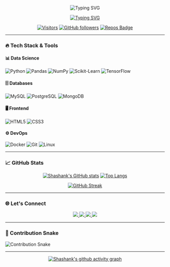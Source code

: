 <p align="center">
  <img src="https://readme-typing-svg.demolab.com?font=Fira+Code&size=30&duration=3000&pause=1000&color=58A6FF&center=true&vCenter=true&width=435&lines=Hi+%F0%9F%91%8B%2C+I'm+Shashank+Chhoker;Data+Science+%7C+Machine+Learning;Turning+Data+into+Decisions" alt="Typing SVG" />
</p>

<p align="center">
  <a href="https://git.io/typing-svg"><img src="https://readme-typing-svg.demolab.com?font=Fira+Code&pause=1000&color=58A6FF&center=true&vCenter=true&width=435&lines=Data+Scientist+%26+Analyst;From+India+%F0%9F%87%AE%F0%9F%87%B3;Open+Source+Contributor" alt="Typing SVG" /></a>
</p>

<div align="center">
  
[![Visitors](https://visitor-badge.laobi.icu/badge?page_id=shashank975.shashank975)](https://github.com/shashank975)
[![GitHub followers](https://img.shields.io/github/followers/shashank975.svg?style=social&label=Follow)](https://github.com/shashank975)
[![Repos Badge](https://badges.pufler.dev/repos/shashank975)](https://badges.pufler.dev)

</div>

---

### 🔥 Tech Stack & Tools

#### 📊 Data Science
![Python](https://img.shields.io/badge/-Python-3776AB?style=flat-square&logo=python&logoColor=white)
![Pandas](https://img.shields.io/badge/-Pandas-150458?style=flat-square&logo=pandas)
![NumPy](https://img.shields.io/badge/-NumPy-013243?style=flat-square&logo=numpy)
![Scikit-Learn](https://img.shields.io/badge/-Scikit--Learn-F7931E?style=flat-square&logo=scikit-learn)
![TensorFlow](https://img.shields.io/badge/-TensorFlow-FF6F00?style=flat-square&logo=tensorflow)

#### 🗄️ Databases
![MySQL](https://img.shields.io/badge/-MySQL-4479A1?style=flat-square&logo=mysql&logoColor=white)
![PostgreSQL](https://img.shields.io/badge/-PostgreSQL-336791?style=flat-square&logo=postgresql)
![MongoDB](https://img.shields.io/badge/-MongoDB-47A248?style=flat-square&logo=mongodb&logoColor=white)

#### 🖥️ Frontend
![HTML5](https://img.shields.io/badge/-HTML5-E34F26?style=flat-square&logo=html5&logoColor=white)
![CSS3](https://img.shields.io/badge/-CSS3-1572B6?style=flat-square&logo=css3)

#### ⚙️ DevOps
![Docker](https://img.shields.io/badge/-Docker-2496ED?style=flat-square&logo=docker&logoColor=white)
![Git](https://img.shields.io/badge/-Git-F05032?style=flat-square&logo=git&logoColor=white)
![Linux](https://img.shields.io/badge/-Linux-FCC624?style=flat-square&logo=linux&logoColor=black)

---

### 📈 GitHub Stats

<div align="center">
  
[![Shashank's GitHub stats](https://github-readme-stats.vercel.app/api?username=shashank975&show_icons=true&theme=radical&hide_border=true)](https://github.com/shashank975)
[![Top Langs](https://github-readme-stats.vercel.app/api/top-langs/?username=shashank975&layout=compact&theme=radical&hide_border=true)](https://github.com/shashank975)

</div>

<div align="center">
  
[![GitHub Streak](https://streak-stats.demolab.com?user=shashank975&theme=radical&hide_border=true)](https://git.io/streak-stats)

</div>

---

### 🌐 Let's Connect

<p align="center">
  <a href="https://www.linkedin.com/in/shashankchhoker07/">
    <img src="https://img.shields.io/badge/LinkedIn-0077B5?style=for-the-badge&logo=linkedin&logoColor=white"/>
  </a>
  <a href="https://www.kaggle.com/shashankchhoker">
    <img src="https://img.shields.io/badge/Kaggle-20BEFF?style=for-the-badge&logo=kaggle&logoColor=white"/>
  </a>
  <a href="mailto:shashanksaad07@gmail.com">
    <img src="https://img.shields.io/badge/Gmail-D14836?style=for-the-badge&logo=gmail&logoColor=white"/>
  </a>
  <a href="https://leetcode.com/jushank01/">
    <img src="https://img.shields.io/badge/LeetCode-FFA116?style=for-the-badge&logo=leetcode&logoColor=black"/>
  </a>
</p>

---

### 🐍 Contribution Snake

![Contribution Snake](https://raw.githubusercontent.com/shashank975/shashank975/output/github-contribution-grid-snake.svg)

---

<div align="center">
  
[![Shashank's github activity graph](https://github-readme-activity-graph.vercel.app/graph?username=shashank975&theme=react-dark&hide_border=true)](https://github.com/ashutosh00710/github-readme-activity-graph)

</div>
